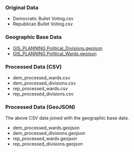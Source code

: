 ### Original Data

* Democratic Bullet Voting.csv
* Republican Bullet Voting.csv

### Geographic Base Data

* [GIS_PLANNING.Political_Divisions.geojson](https://www.opendataphilly.org/dataset/political-ward-divisions)
* [GIS_PLANNING.Political_Wards.geojson](https://www.opendataphilly.org/dataset/political-wards)

### Processed Data (CSV)

* dem_processed_wards.csv
* dem_processed_divisions.csv
* rep_processed_wards.csv
* rep_processed_divisions.csv

### Processed Data (GeoJSON)
The above CSV data joined with the geographic base data.
* dem_processed_wards.geojson
* dem_processed_divisions.geojson
* rep_processed_wards.geojson
* rep_processed_divisions.geojson
